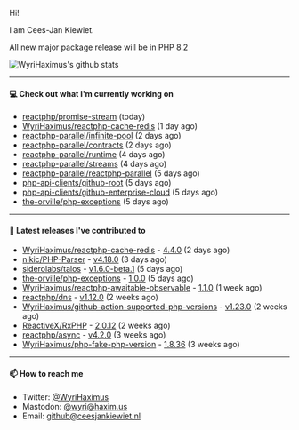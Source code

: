 Hi!

I am Cees-Jan Kiewiet.

All new major package release will be in PHP 8.2

![WyriHaximus's github stats](https://github-readme-stats.vercel.app/api?username=WyriHaximus&show_icons=true)

---

#### 💻 Check out what I'm currently working on

- [reactphp/promise-stream](https://github.com/reactphp/promise-stream) (today)
- [WyriHaximus/reactphp-cache-redis](https://github.com/WyriHaximus/reactphp-cache-redis) (1 day ago)
- [reactphp-parallel/infinite-pool](https://github.com/reactphp-parallel/infinite-pool) (2 days ago)
- [reactphp-parallel/contracts](https://github.com/reactphp-parallel/contracts) (2 days ago)
- [reactphp-parallel/runtime](https://github.com/reactphp-parallel/runtime) (4 days ago)
- [reactphp-parallel/streams](https://github.com/reactphp-parallel/streams) (4 days ago)
- [reactphp-parallel/reactphp-parallel](https://github.com/reactphp-parallel/reactphp-parallel) (5 days ago)
- [php-api-clients/github-root](https://github.com/php-api-clients/github-root) (5 days ago)
- [php-api-clients/github-enterprise-cloud](https://github.com/php-api-clients/github-enterprise-cloud) (5 days ago)
- [the-orville/php-exceptions](https://github.com/the-orville/php-exceptions) (5 days ago)

---

#### 🔭 Latest releases I've contributed to

- [WyriHaximus/reactphp-cache-redis](https://github.com/WyriHaximus/reactphp-cache-redis) - [4.4.0](https://github.com/WyriHaximus/reactphp-cache-redis/releases/tag/4.4.0) (2 days ago)
- [nikic/PHP-Parser](https://github.com/nikic/PHP-Parser) - [v4.18.0](https://github.com/nikic/PHP-Parser/releases/tag/v4.18.0) (3 days ago)
- [siderolabs/talos](https://github.com/siderolabs/talos) - [v1.6.0-beta.1](https://github.com/siderolabs/talos/releases/tag/v1.6.0-beta.1) (5 days ago)
- [the-orville/php-exceptions](https://github.com/the-orville/php-exceptions) - [1.0.0](https://github.com/the-orville/php-exceptions/releases/tag/1.0.0) (5 days ago)
- [WyriHaximus/reactphp-awaitable-observable](https://github.com/WyriHaximus/reactphp-awaitable-observable) - [1.1.0](https://github.com/WyriHaximus/reactphp-awaitable-observable/releases/tag/1.1.0) (1 week ago)
- [reactphp/dns](https://github.com/reactphp/dns) - [v1.12.0](https://github.com/reactphp/dns/releases/tag/v1.12.0) (2 weeks ago)
- [WyriHaximus/github-action-supported-php-versions](https://github.com/WyriHaximus/github-action-supported-php-versions) - [v1.23.0](https://github.com/WyriHaximus/github-action-supported-php-versions/releases/tag/v1.23.0) (2 weeks ago)
- [ReactiveX/RxPHP](https://github.com/ReactiveX/RxPHP) - [2.0.12](https://github.com/ReactiveX/RxPHP/releases/tag/2.0.12) (2 weeks ago)
- [reactphp/async](https://github.com/reactphp/async) - [v4.2.0](https://github.com/reactphp/async/releases/tag/v4.2.0) (3 weeks ago)
- [WyriHaximus/php-fake-php-version](https://github.com/WyriHaximus/php-fake-php-version) - [1.8.36](https://github.com/WyriHaximus/php-fake-php-version/releases/tag/1.8.36) (3 weeks ago)

---

#### 📫 How to reach me

- Twitter: [@WyriHaximus](https://twitter.com/WyriHaximus)
- Mastodon: [@wyri@haxim.us](https://toot-toot.wyrihaxim.us/@wyri)
- Email: [github@ceesjankiewiet.nl](mailto:github@ceesjankiewiet.nl)
